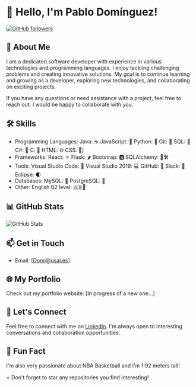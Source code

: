 # 👋 Hello, I'm Pablo Domínguez!

[![GitHub followers](https://img.shields.io/github/followers/[PabloDomi]?label=Follow&style=social)](https://github.com/[your-username])

## 🚀 About Me
I am a dedicated software developer with experience in various technologies and programming languages. I enjoy tackling challenging problems and creating innovative solutions. 
My goal is to continue learning and growing as a developer, exploring new technologies, and collaborating on exciting projects.

If you have any questions or need assistance with a project, feel free to reach out. I would be happy to collaborate with you.

## 🛠️ Skills
- Programming Languages: Java: ☕️
JavaScript: 🚀
Python: 🐍
Git: 🌳
SQL: 💾
C#: 🎯
C: 🧊
HTML: 🌐
CSS: 🎨]
- Frameworks: React: ⚛️
Flask: 🌶️
Bootstrap: 🅱️
SQLAlchemy: 🐍🛠️
- Tools: Visual Studio Code: 🧰
Visual Studio 2019: 💻
GitHub: 🐙
Slack: 💬
Eclipse: 🌒
- Databases: MySQL: 🐬
PostgreSQL: 🐘
- Other: English B2 level: 🇬🇧🔹

## 📊 GitHub Stats
![GitHub Stats](https://github-readme-stats.vercel.app/api?username=PabloDomi&show_icons=true&theme=radical)

## 📫 Get in Touch
- Email: [Domi@usal.es]

## 🌐 My Portfolio
Check out my portfolio website: [In progress of a new one...]

## 🤝 Let's Connect
Feel free to connect with me on [LinkedIn](https://www.linkedin.com/in/pablo-dom%C3%ADnguez-blanco-502661275/). 
I'm always open to interesting conversations and collaboration opportunities.

## 🎉 Fun Fact
I'm also very passionate about NBA Basketball and I'm 1'92 meters tall!

⭐️ Don't forget to star any repositories you find interesting!

